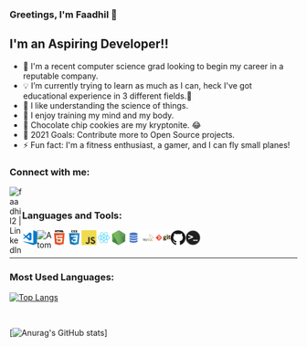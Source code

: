 ### Greetings, I'm Faadhil 👋
## I'm an Aspiring Developer!!

- 📜 I'm a recent computer science grad looking to begin my career in a reputable company.
- 💡 I’m currently trying to learn as much as I can, heck I've got educational experience in 3 different fields.🤣
- 🧪 I like understanding the science of things.
- 💪 I enjoy training my mind and my body.
- 🍪 Chocolate chip cookies are my kryptonite. 😂
- 🥅 2021 Goals: Contribute more to Open Source projects.
- ⚡ Fun fact: I'm a fitness enthusiast, a gamer, and I can fly small planes!


### Connect with me:

[<img align="left" alt="faadhil2 | LinkedIn" width="22px" src="https://cdn.jsdelivr.net/npm/simple-icons@v3/icons/linkedin.svg" />](https://www.linkedin.com/in/faadhil-ahamat/)


<br />

### Languages and Tools:

<img align="left" alt="Visual Studio Code" width="26px" src="https://raw.githubusercontent.com/github/explore/80688e429a7d4ef2fca1e82350fe8e3517d3494d/topics/visual-studio-code/visual-studio-code.png" />
<img align="left" alt="Atom" width="26px" src="https://github.githubassets.com/images/icons/emoji/atom.png"/>
<img align="left" alt="HTML5" width="26px" src="https://raw.githubusercontent.com/github/explore/80688e429a7d4ef2fca1e82350fe8e3517d3494d/topics/html/html.png" />
<img align="left" alt="CSS3" width="26px" src="https://raw.githubusercontent.com/github/explore/80688e429a7d4ef2fca1e82350fe8e3517d3494d/topics/css/css.png" />
<img align="left" alt="JavaScript" width="26px" src="https://raw.githubusercontent.com/github/explore/80688e429a7d4ef2fca1e82350fe8e3517d3494d/topics/javascript/javascript.png" />
<img align="left" alt="React" width="26px" src="https://raw.githubusercontent.com/github/explore/80688e429a7d4ef2fca1e82350fe8e3517d3494d/topics/react/react.png" />
<img align="left" alt="Node.js" width="26px" src="https://raw.githubusercontent.com/github/explore/80688e429a7d4ef2fca1e82350fe8e3517d3494d/topics/nodejs/nodejs.png" />
<img align="left" alt="SQL" width="26px" src="https://raw.githubusercontent.com/github/explore/80688e429a7d4ef2fca1e82350fe8e3517d3494d/topics/sql/sql.png" />
<img align="left" alt="MySQL" width="26px" src="https://raw.githubusercontent.com/github/explore/80688e429a7d4ef2fca1e82350fe8e3517d3494d/topics/mysql/mysql.png" />
<img align="left" alt="Git" width="26px" src="https://raw.githubusercontent.com/github/explore/80688e429a7d4ef2fca1e82350fe8e3517d3494d/topics/git/git.png" />
<img align="left" alt="GitHub" width="26px" src="https://raw.githubusercontent.com/github/explore/78df643247d429f6cc873026c0622819ad797942/topics/github/github.png" />
<img align="left" alt="Terminal" width="26px" src="https://raw.githubusercontent.com/github/explore/80688e429a7d4ef2fca1e82350fe8e3517d3494d/topics/terminal/terminal.png" />

<br />
<br />

---
### Most Used Languages:
[![Top Langs](https://github-readme-stats.vercel.app/api/top-langs/?username=faadhil2)](https://github.com/faadhil2/github-readme-stats)


<br />

[![Anurag's GitHub stats](https://github-readme-stats.vercel.app/api?username=faadhil2&show_icons=true&hide=stars&theme=vue&hide_border=true&count_private=true)]
